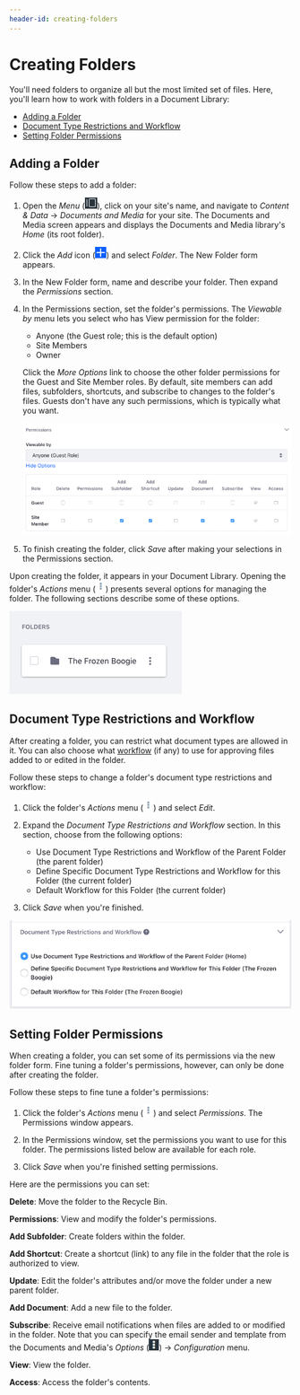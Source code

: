 ```yaml
---
header-id: creating-folders
---
```


# Creating Folders

You'll need folders to organize all but the most limited set of files. Here,
you'll learn how to work with folders in a Document Library: 

-   [Adding a Folder](#adding-a-folder)
-   [Document Type Restrictions and Workflow](#document-type-restrictions-and-workflow)
-   [Setting Folder Permissions](#setting-folder-permissions)

## Adding a Folder

Follow these steps to add a folder: 

1.  Open the *Menu* (![Product Menu](../../../../images/icon-menu.png)), click 
    on your site's name, and navigate to *Content & Data* &rarr; 
    *Documents and Media* for your site. The Documents and Media screen appears 
    and displays the Documents and Media library's *Home* (its root folder). 

2.  Click the *Add* icon (![Add](../../../../images/icon-add.png)) and select 
    *Folder*. The New Folder form appears. 

3.  In the New Folder form, name and describe your folder. Then expand the 
    *Permissions* section.

4.  In the Permissions section, set the folder's permissions. The *Viewable by*
    menu lets you select who has View permission for the folder:

    -   Anyone (the Guest role; this is the default option)
    -   Site Members
    -   Owner

    Click the *More Options* link to choose the other folder permissions for the
    Guest and Site Member roles. By default, site members can add files,
    subfolders, shortcuts, and subscribe to changes to the folder's files.
    Guests don't have any such permissions, which is typically what you want. 

    ![Figure 1: Select your folder's permissions.](../../../../images/dm-folder-permissions.png)

5.  To finish creating the folder, click *Save* after making your selections in 
    the Permissions section. 

Upon creating the folder, it appears in your Document Library. Opening the 
folder's *Actions* menu 
(![Actions](../../../../images/icon-actions.png)) presents several options for 
managing the folder. The following sections describe some of these options. 

![Figure 2: Your new folder appears in the Document Library.](../../../../images/dm-folder.png)

## Document Type Restrictions and Workflow

After creating a folder, you can restrict what document types are allowed in it. 
You can also choose what 
[workflow](/discover/portal/-/knowledge_base/7-2/workflow) 
(if any) to use for approving files added to or edited in the folder. 

Follow these steps to change a folder's document type restrictions and workflow: 

1.  Click the folder's *Actions* menu 
    (![Actions](../../../../images/icon-actions.png)) and select *Edit*. 

2.  Expand the *Document Type Restrictions and Workflow* section. In this 
    section, choose from the following options:

    -   Use Document Type Restrictions and Workflow of the Parent Folder (the 
        parent folder)
    -   Define Specific Document Type Restrictions and Workflow for this Folder 
        (the current folder)
    -   Default Workflow for this Folder (the current folder)

3.  Click *Save* when you're finished. 

![Figure 3: You can set the document type restrictions and workflow to use for a folder's files.](../../../../images/dm-restrictions-workflow.png)

## Setting Folder Permissions

When creating a folder, you can set some of its permissions via the new folder
form. Fine tuning a folder's permissions, however, can only be done after
creating the folder. 

Follow these steps to fine tune a folder's permissions: 

1.  Click the folder's *Actions* menu 
    (![Actions](../../../../images/icon-actions.png)) and select *Permissions*. 
    The Permissions window appears. 

2.  In the Permissions window, set the permissions you want to use for this
    folder. The permissions listed below are available for each role.

3.  Click *Save* when you're finished setting permissions. 

Here are the permissions you can set: 

**Delete**: Move the folder to the Recycle Bin.

**Permissions**: View and modify the folder's permissions.

**Add Subfolder**: Create folders within the folder.

**Add Shortcut**: Create a shortcut (link) to any file in the folder 
that the role is authorized to view.

**Update**: Edit the folder's attributes and/or move the folder under a 
new parent folder.

**Add Document**: Add a new file to the folder. 

**Subscribe**: Receive email notifications when files are added to or 
modified in the folder. Note that you can specify the email sender and 
template from the Documents and Media's *Options* 
(![Options](../../../../images/icon-options.png)) &rarr; *Configuration* 
menu. 

**View**: View the folder. 

**Access**: Access the folder's contents. 
